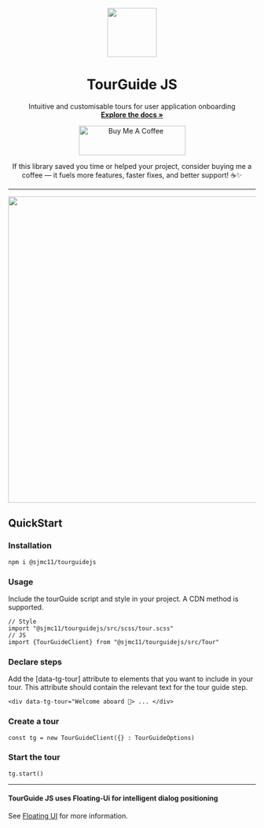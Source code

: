 <p style="text-align: center" align="center">
<img src="tg-logo.svg" width="100"/>
</p>
<h1 align="center" style="text-align: center">TourGuide JS</h1>
<p align="center" style="text-align: center">
Intuitive and customisable tours for user application onboarding
<br />
<a href="https://tourguidejs.com/docs/"><strong>Explore the docs »</strong></a>
  
<p align="center"><a href="https://www.buymeacoffee.com/sjmc11h" target="_blank"><img src="https://cdn.buymeacoffee.com/buttons/v2/default-yellow.png" alt="Buy Me A Coffee" style="height: 60px !important;width: 217px !important;" ></a></p>

<p align="center">If this library saved you time or helped your project, consider buying me a coffee — it fuels more features, faster fixes, and better support! ☕✨</p>
</p>


----


<p align="center">
<img src="https://tourguidejs.com/tourguidejs-demo.gif" width="624">
</p>

## QuickStart
### Installation
```
npm i @sjmc11/tourguidejs
```

### Usage
Include the tourGuide script and style in your project. A CDN method is supported.
```
// Style
import "@sjmc11/tourguidejs/src/scss/tour.scss"
// JS
import {TourGuideClient} from "@sjmc11/tourguidejs/src/Tour"
```

### Declare steps
Add the [data-tg-tour] attribute to elements that you want to include in your tour. This attribute should contain the relevant text for the tour guide step.
```
<div data-tg-tour="Welcome aboard 👋> ... </div>
```

### Create a tour
```
const tg = new TourGuideClient({} : TourGuideOptions)
```

### Start the tour
```
tg.start()
```

----

#### TourGuide JS uses Floating-Ui for intelligent dialog positioning
See [Floating UI](https://floating-ui.com/) for more information.
